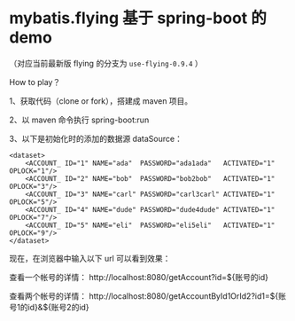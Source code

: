 # mybatis.flying 基于 spring-boot 的 demo

（对应当前最新版 flying 的分支为 `use-flying-0.9.4` ）

How to play？

1、获取代码（clone or fork），搭建成 maven 项目。

2、以 maven 命令执行 spring-boot:run

3、以下是初始化时的添加的数据源 dataSource：
```
<dataset>
	<ACCOUNT_ ID="1" NAME="ada"  PASSWORD="ada1ada"   ACTIVATED="1" OPLOCK="1"/>
	<ACCOUNT_ ID="2" NAME="bob"  PASSWORD="bob2bob"   ACTIVATED="1" OPLOCK="3"/>
	<ACCOUNT_ ID="3" NAME="carl" PASSWORD="carl3carl" ACTIVATED="1" OPLOCK="5"/>
	<ACCOUNT_ ID="4" NAME="dude" PASSWORD="dude4dude" ACTIVATED="1" OPLOCK="7"/>
	<ACCOUNT_ ID="5" NAME="eli"  PASSWORD="eli5eli"   ACTIVATED="1" OPLOCK="9"/>
</dataset>
```
现在，在浏览器中输入以下 url 可以看到效果：

查看一个帐号的详情：			http://localhost:8080/getAccount?id=${账号的id}

查看两个帐号的详情：			http://localhost:8080/getAccountById1OrId2?id1=${账号1的id}&${账号2的id}
